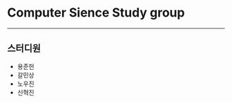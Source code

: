 # Computer Sience Study group
-----------------------------------------
## 스터디원 
- 용준헌
- 갈민상
- 노우진
- 신혁진
